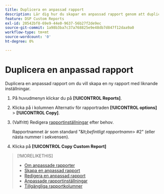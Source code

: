 ```yaml
---
title: Duplicera en anpassad rapport
description: Lär dig hur du skapar en anpassad rapport genom att duplicera en befintlig rapport.
feature: DSP Custom Reports
exl-id: 20542bf8-69e9-44e0-9637-56b27f2de9ec
source-git-commit: 1a98b3ba7c37a768825e9e48db7d847f12daa9a0
workflow-type: tm+mt
source-wordcount: '0'
ht-degree: 0%

---
```


# Duplicera en anpassad rapport

Duplicera en anpassad rapport om du vill skapa en ny rapport med liknande inställningar.

1. På huvudmenyn klickar du på **[!UICONTROL Reports]**.

1. Klicka på i kolumnen Alternativ för rapportraden **[!UICONTROL options]** > **[!UICONTROL Copy]**.

1. (Valfritt) Redigera [rapportinställningar](/help/dsp/reports/report-settings.md) efter behov.

   Rapportnamnet är som standard &quot;\&lt;*befintligt rapportnamn*\> \#2&quot; (eller nästa nummer i sekvensen).

1. Klicka på **[!UICONTROL Copy Custom Report]**

>[!MORELIKETHIS]
>
>* [Om anpassade rapporter](/help/dsp/reports/report-about.md)
>* [Skapa en anpassad rapport](/help/dsp/reports/report-create.md)
>* [Redigera en anpassad rapport](/help/dsp/reports/report-edit.md)
>* [Anpassade rapportinställningar](/help/dsp/reports/report-settings.md)
>* [Tillgängliga rapportkolumner](/help/dsp/reports/report-columns.md)

